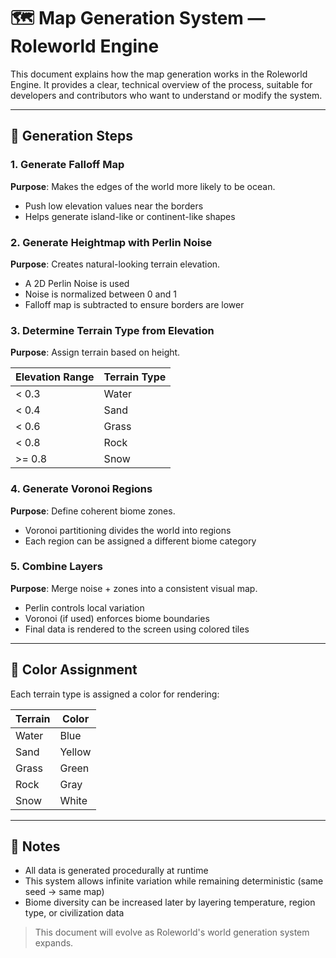 # 🗺️ Map Generation System — Roleworld Engine

This document explains how the map generation works in the Roleworld Engine. It provides a clear, technical overview of the process, suitable for developers and contributors who want to understand or modify the system.

---

## 🔧 Generation Steps

### 1. Generate Falloff Map

**Purpose**: Makes the edges of the world more likely to be ocean.
* Push low elevation values near the borders
* Helps generate island-like or continent-like shapes

### 2. Generate Heightmap with Perlin Noise

**Purpose**: Creates natural-looking terrain elevation.
* A 2D Perlin Noise is used
* Noise is normalized between 0 and 1
* Falloff map is subtracted to ensure borders are lower

### 3. Determine Terrain Type from Elevation

**Purpose**: Assign terrain based on height.

| Elevation Range | Terrain Type |
|----------------|--------------|
| < 0.3          | Water        |
| < 0.4          | Sand         |
| < 0.6          | Grass        |
| < 0.8          | Rock         |
| >= 0.8         | Snow         |

### 4. Generate Voronoi Regions

**Purpose**: Define coherent biome zones.
* Voronoi partitioning divides the world into regions
* Each region can be assigned a different biome category

### 5. Combine Layers

**Purpose**: Merge noise + zones into a consistent visual map.
* Perlin controls local variation
* Voronoi (if used) enforces biome boundaries
* Final data is rendered to the screen using colored tiles

---


## 🎨 Color Assignment

Each terrain type is assigned a color for rendering:

| Terrain | Color  |
|---------|--------|
| Water   | Blue   |
| Sand    | Yellow |
| Grass   | Green  |
| Rock    | Gray   |
| Snow    | White  |

---

## 📌 Notes
* All data is generated procedurally at runtime
* This system allows infinite variation while remaining deterministic (same seed → same map)
* Biome diversity can be increased later by layering temperature, region type, or civilization data



> This document will evolve as Roleworld's world generation system expands.
